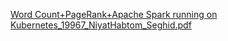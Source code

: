 
[Word Count+PageRank+Apache Spark running on Kubernetes_19967_NiyatHabtom_Seghid.pdf](https://github.com/user-attachments/files/16008356/Word.Count%2BPageRank%2BApache.Spark.running.on.Kubernetes_19967_NiyatHabtom_Seghid.pdf)
